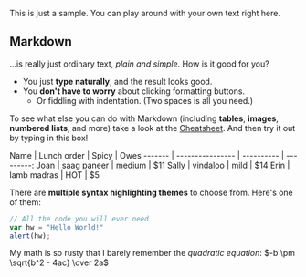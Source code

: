 This is just a sample. You can play around with your own text right here.

Markdown
-------------

...is really just ordinary text, *plain and simple*. How is it good for you?

- You just **type naturally**, and the result looks good.
- You **don't have to worry** about clicking formatting buttons.
  - Or fiddling with indentation. (Two spaces is all you need.)

To see what else you can do with Markdown (including **tables**, **images**, **numbered lists**, and more) take a look at the [Cheatsheet][1]. And then try it out by typing in this box!

[1]: https://github.com/adam-p/markdown-here/wiki/Markdown-Here-Cheatsheet
Name | Lunch order | Spicy      | Owes
------- | ---------------- | ---------- | ---------:
Joan  | saag paneer | medium | $11
Sally  | vindaloo        | mild       | $14
Erin   | lamb madras | HOT      | $5

There are **multiple syntax highlighting themes** to choose from. Here's one of them:

```javascript
// All the code you will ever need
var hw = "Hello World!"
alert(hw);
```

My math is so rusty that I barely remember the _quadratic equation_:
$-b \pm \sqrt{b^2 - 4ac} \over 2a$